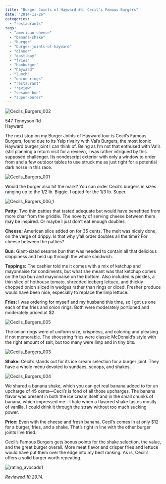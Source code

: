 ```yaml
---
title: "Burger Joints of Hayward #4: Cecil's Famous Burgers"
date: "2014-11-26"
categories: 
  - "restaurants"
tags: 
  - "american-cheese"
  - "banana-shake"
  - "burger"
  - "burger-joints-of-hayward"
  - "dinner"
  - "east-bay"
  - "fries"
  - "hamburger"
  - "hayward"
  - "lunch"
  - "onion-rings"
  - "restaurant"
  - "review"
  - "sesame-bun"
  - "super-burer"
---
```


![Cecils_Burgers_002](http://s3.amazonaws.com/thegourmez-wpmedia/2014/11/Cecils_Burgers_002-500x316.jpg)

547 Tennyson Rd\
Hayward

The next stop on my Burger Joints of Hayward tour is Cecil’s Famous Burgers, found due to its Yelp rivalry with Val’s Burgers, the most iconic Hayward burger joint I can think of. Being as I’m not that enthused with Val’s (still planning a return visit for a review), I was rather intrigued by this supposed challenger. Its nondescript exterior with only a window to order from and a few outdoor tables to use struck me as just right for a potential dark horse in this race.

![Cecils_Burgers_001](http://s3.amazonaws.com/thegourmez-wpmedia/2014/11/Cecils_Burgers_001-500x332.jpg)

Would the burger also hit the mark? You can order Cecil’s burgers in sizes ranging up to the 1/2 lb. Biggie. I opted for the 1/3 lb. Super.

![Cecils_Burgers_006_1](http://s3.amazonaws.com/thegourmez-wpmedia/2014/11/Cecils_Burgers_006_1-500x332.jpg)

**Patty:** Two thin patties that tasted adequate but would have benefitted from more char from the griddle. The novelty of serving cheese between them may be inspired. Or maybe I just don’t eat enough doubles.

**Cheese:** American slice added on for 35 cents. The melt was nicely done, on the verge of drippy. Is that why y’all order doubles all the time? For cheese between the patties?

**Bun:** Giant-sized sesame bun that was needed to contain all that delicious sloppiness and held up through the whole sandwich.

**Toppings:** The cashier told me it comes with a mix of ketchup and mayonnaise for condiments, but what she meant was that ketchup comes on the top bun and mayonnaise on the bottom. Also included is pickles, a thin slice of hothouse tomato, shredded iceberg lettuce, and thickly chopped onion sliced in wedges rather than rings or diced. Fresher produce would have been nice, especially to replace the limp lettuce.

**Fries:** I was ordering for myself and my husband this time, so I got us one each of the fries and onion rings. Both were moderately portioned and moderately priced at $2.

![Cecils_Burgers_005](http://s3.amazonaws.com/thegourmez-wpmedia/2014/11/Cecils_Burgers_005-500x332.jpg)

The onion rings were of uniform size, crispness, and coloring and pleasing if not memorable. The shoestring fries were classic McDonald’s style with the right amount of salt, but too many were limp and in tiny bits.

![Cecils_Burgers_003](http://s3.amazonaws.com/thegourmez-wpmedia/2014/11/Cecils_Burgers_003-500x332.jpg)

**Shake:** Cecil’s stands out for its ice cream selection for a burger joint. They have a whole menu devoted to sundaes, scoops, and shakes.

![Cecils_Burgers_004](http://s3.amazonaws.com/thegourmez-wpmedia/2014/11/Cecils_Burgers_004-332x500.jpg)

We shared a banana shake, which you can get real banana added to for an upcharge of 45 cents—Cecil’s is fond of all those upcharges. The banana flavor was present in both the ice cream itself and in the small chunks of banana, which impressed me—I hate when a flavored shake tastes mostly of vanilla. I could drink it through the straw without too much sucking power.

**Price:** Even with the cheese and fresh banana, Cecil’s comes in at only $12 for a burger, fries, and a shake. That’s right in line with the other burger joints I’ve tried.

Cecil’s Famous Burgers gets bonus points for the shake selection, the value, and the great burger overall. More meat flavor and crisper fries and lettuce would have put them over the edge into my best ranking. As is, Cecil’s offers a solid burger worth repeating.

![rating_avocado1](http://s3.amazonaws.com/thegourmez-wpmedia/2009/02/rating_avocado1.gif)

_Reviewed 10.29.14._

